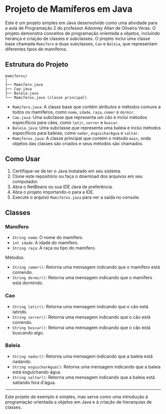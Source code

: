 # Projeto de Mamíferos em Java

Este é um projeto simples em Java desenvolvido como uma atividade para a aula de Programação 2 do professor Adonney Allan de Oliveira Veras. O projeto demonstra conceitos de programação orientada a objetos, incluindo herança e criação de classes e subclasses. O projeto inclui uma classe base chamada `Mamifero` e duas subclasses, `Cao` e `Baleia`, que representam diferentes tipos de mamíferos.

## Estrutura do Projeto

```
mamiferos/
│
├── Mamifero.java
├── Cao.java
├── Baleia.java
└── Mamiferos.java (classe principal)
```

- `Mamifero.java`: A classe base que contém atributos e métodos comuns a todos os mamíferos, como `nome`, `idade`, `raça`, `comer` e `dormir`.
- `Cao.java`: Uma subclasse que representa um cão e inclui métodos específicos para cães, como `latir`, `correr` e `buscar`.
- `Baleia.java`: Uma subclasse que representa uma baleia e inclui métodos específicos para baleias, como `nadar`, `esguicharAgua` e `saltar`.
- `Mamiferos.java`: A classe principal que contém o método `main`, onde objetos das classes são criados e seus métodos são chamados.

## Como Usar

1. Certifique-se de ter o Java instalado em seu sistema.
2. Clone este repositório ou faça o download dos arquivos em seu computador.
3. Abra o NetBeans ou sua IDE Java de preferência.
4. Abra o projeto importando-o para a IDE.
5. Execute o arquivo `Mamiferos.java` para ver a saída no console.

## Classes

### Mamifero

- `String nome`: O nome do mamífero.
- `int idade`: A idade do mamífero.
- `String raça`: A raça ou tipo do mamífero.

Métodos:
- `String comer()`: Retorna uma mensagem indicando que o mamífero está comendo.
- `String dormir()`: Retorna uma mensagem indicando que o mamífero está dormindo.

### Cao

- `String latir()`: Retorna uma mensagem indicando que o cão está latindo.
- `String correr()`: Retorna uma mensagem indicando que o cão está correndo.
- `String buscar()`: Retorna uma mensagem indicando que o cão está buscando algo.

### Baleia

- `String nadar()`: Retorna uma mensagem indicando que a baleia está nadando.
- `String esguicharAgua()`: Retorna uma mensagem indicando que a baleia está esguichando água.
- `String saltar()`: Retorna uma mensagem indicando que a baleia está saltando fora d'água.

---

Este projeto de exemplo é simples, mas serve como uma introdução à programação orientada a objetos em Java e à criação de hierarquias de classes.